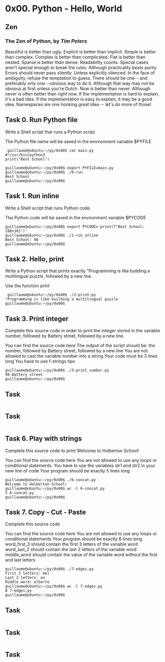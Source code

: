 # 0x00. Python - Hello, World

## Zen 

### The Zen of Python, by *Tim Peters*

Beautiful is better than ugly.
Explicit is better than implicit.
Simple is better than complex.
Complex is better than complicated.
Flat is better than nested.
Sparse is better than dense.
Readability counts.
Special cases aren't special enough to break the rules.
Although practicality beats purity.
Errors should never pass silently.
Unless explicitly silenced.
In the face of ambiguity, refuse the temptation to guess.
There should be one-- and preferably only one --obvious way to do it.
Although that way may not be obvious at first unless you're Dutch.
Now is better than never.
Although never is often better than *right* now.
If the implementation is hard to explain, it's a bad idea.
If the implementation is easy to explain, it may be a good idea.
Namespaces are one honking great idea -- let's do more of those!


## Task 0. Run Python file
 
 Write a Shell script that runs a Python script.

The Python file name will be saved in the environment variable $PYFILE
```shell
 guillaume@ubuntu:~/py/0x00$ cat main.py 
#!/usr/bin/python3
print("Best School")

guillaume@ubuntu:~/py/0x00$ export PYFILE=main.py
guillaume@ubuntu:~/py/0x00$ ./0-run
Best School
guillaume@ubuntu:~/py/0x00$ 
```
 
## Task 1. Run inline
 Write a Shell script that runs Python code.

The Python code will be saved in the environment variable $PYCODE
 
```shell
guillaume@ubuntu:~/py/0x00$ export PYCODE='print(f"Best School: {88+10}")'
guillaume@ubuntu:~/py/0x00$ ./1-run_inline 
Best School: 98
guillaume@ubuntu:~/py/0x00$  
```
 
## Task 2. Hello, print
 Write a Python script that prints exactly "Programming is like building a multilingual puzzle, followed by a new line.

Use the function print
 
```shell
 guillaume@ubuntu:~/py/0x00$ ./2-print.py 
"Programming is like building a multilingual puzzle
guillaume@ubuntu:~/py/0x00$
```
 
## Task 3. Print integer
Complete this source code in order to print the integer stored in the variable number, followed by Battery street, followed by a new line.

You can find the source code here
The output of the script should be:
the number, followed by Battery street,
followed by a new line
You are not allowed to cast the variable number into a string
Your code must be 3 lines long
You have to use f-strings tips 
 
```shell
guillaume@ubuntu:~/py/0x00$ ./3-print_number.py
98 Battery street
guillaume@ubuntu:~/py/0x00$  
```
 
  ## Task 
 
 
 ```shell
 
 ```
 
  ## Task 
 
 
 ```shell
 
 ```
 
## Task 6. Play with strings 
 Complete this source code to print Welcome to Holberton School!

You can find the source code here
You are not allowed to use any loops or conditional statements.
You have to use the variables str1 and str2 in your new line of code
Your program should be exactly 5 lines long

 
 ```shell
 guillaume@ubuntu:~/py/0x00$ ./6-concat.py
Welcome to Holberton School!
guillaume@ubuntu:~/py/0x00$ wc -l 6-concat.py
5 6-concat.py
guillaume@ubuntu:~/py/0x00$ 
 ```
 
## Task 7. Copy - Cut - Paste
Complete this source code

You can find the source code here
You are not allowed to use any loops or conditional statements
Your program should be exactly 8 lines long
word_first_3 should contain the first 3 letters of the variable word
word_last_2 should contain the last 2 letters of the variable word
middle_word should contain the value of the variable word without the first and last letters 
 
```shell
guillaume@ubuntu:~/py/0x00$ ./7-edges.py
First 3 letters: Hol
Last 2 letters: on
Middle word: olberto
guillaume@ubuntu:~/py/0x00$ wc -l 7-edges.py
8 7-edges.py
guillaume@ubuntu:~/py/0x00$  
```
 
  ## Task 
 
 
 ```shell
 
 ```
 
  ## Task 
 
 
 ```shell
 
 ```
 
  ## Task 
 
 
 ```shell
 
 ```
